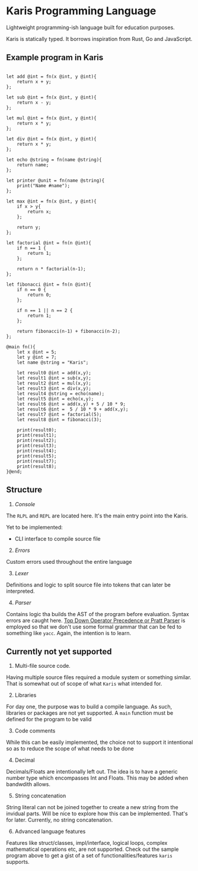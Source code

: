 # Karis Programming Language

Lightweight programming-ish language built for education purposes.

Karis is statically typed. It borrows inspiration from Rust, Go and JavaScript.

## Example program in Karis

```kr

let add @int = fn(x @int, y @int){
    return x + y;
};

let sub @int = fn(x @int, y @int){
    return x - y;
};

let mul @int = fn(x @int, y @int){
    return x * y;
};

let div @int = fn(x @int, y @int){
    return x * y;
};

let echo @string = fn(name @string){
    return name;
};

let printer @unit = fn(name @string){
    print("Name #name");
};

let max @int = fn(x @int, y @int){
    if x > y{
        return x;
    };
    
    return y;
};

let factorial @int = fn(n @int){
    if n == 1 {
		return 1;
	};

    return n * factorial(n-1);
};

let fibonacci @int = fn(n @int){
    if n == 0 {
		return 0;
	};

    if n == 1 || n == 2 {
		return 1;
	};

    return fibonacci(n-1) + fibonacci(n-2);
};

@main fn(){
    let x @int = 5;
    let y @int = 7;
    let name @string = "Karis";
    
    let result0 @int = add(x,y);
    let result1 @int = sub(x,y);
    let result2 @int = mul(x,y);
    let result3 @int = div(x,y);
    let result4 @string = echo(name);
    let result5 @int = echo(x,y);
    let result6 @int = add(x,y) + 5 / 10 * 9;
    let result6 @int =  5 / 10 * 9 + add(x,y);  
    let result7 @int = factorial(5);
    let result8 @int = fibonacci(3);

    print(result0);
    print(result1);
    print(result2);
    print(result3);
    print(result4);
    print(result5);
    print(result7);  
    print(result8); 
}@end;

```

## Structure

1. *Console*

The `RLPL` and `REPL` are located here. It's the main entry point into the Karis. 

Yet to be implemented:

- CLI interface to compile source file

2. *Errors*

Custom errors used throughout the entire language

3. *Lexer*

Definitions and logic to split source file into tokens that can later be interpreted.

4. *Parser*

Contains logic tha builds the AST of the program before evaluation. Syntax errors are caught 
here. [Top Down Operator Precedence or Pratt Parser](https://tdop.github.io/) is employed so 
that we don't use some formal grammar that can be fed to something like `yacc`. 
Again, the intention is to learn.


## Currently not yet supported

1. Multi-file source code.

Having multiple source files required a module system or something similar. That is somewhat out of scope of 
what `Karis` what intended for.

2. Libraries

For day one, the purpose was to build a compile language. As such, libraries or packages are not yet supported.
A `main` function must be defined for the program to be valid

3. Code comments

While this can be easily implemented, the choice not to support it intentional so as to reduce the scope of what needs
to be done

4. Decimal

Decimals/Floats are intentionally left out. The idea is to have a generic number type which encompasses Int and Floats.
This may be added when bandwdith allows.

5. String concatenation

String literal can not be joined together to create a new string from the invidual parts. Will be nice to explore how this
can be implemented. That's for later. Currently, no string concatenation.

6. Advanced language features

Features like struct/classes, impl/interface, logical loops, complex mathematical operations etc,  are not supported. Check out the sample 
program above to get a gist of a set of functionalities/features `karis` supports.

